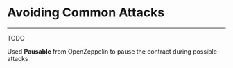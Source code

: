 # Avoiding Common Attacks

***

TODO

Used **Pausable** from OpenZeppelin to pause the contract during possible attacks

